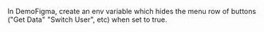 In DemoFigma, create an env variable which hides the menu row of buttons ("Get Data" "Switch User", etc) when set to true.